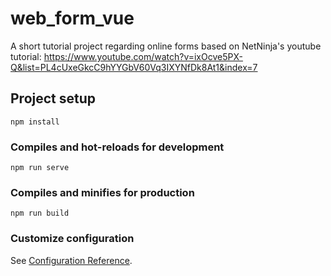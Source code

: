 # web_form_vue

A short tutorial project regarding online forms based on NetNinja's youtube tutorial: https://www.youtube.com/watch?v=ixOcve5PX-Q&list=PL4cUxeGkcC9hYYGbV60Vq3IXYNfDk8At1&index=7

## Project setup
```
npm install
```

### Compiles and hot-reloads for development
```
npm run serve
```

### Compiles and minifies for production
```
npm run build
```

### Customize configuration
See [Configuration Reference](https://cli.vuejs.org/config/).
